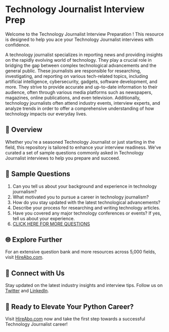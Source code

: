 # Technology Journalist Interview Prep

Welcome to the Technology Journalist Interview Preparation ! This resource is designed to help you ace your Technology Journalist interviews with confidence.

A technology journalist specializes in reporting news and providing insights on the rapidly evolving world of technology. They play a crucial role in bridging the gap between complex technological advancements and the general public. These journalists are responsible for researching, investigating, and reporting on various tech-related topics, including artificial intelligence, cybersecurity, gadgets, software development, and more. They strive to provide accurate and up-to-date information to their audience, often through various media platforms such as newspapers, magazines, online publications, and even television. Additionally, technology journalists often attend industry events, interview experts, and analyze trends in order to offer a comprehensive understanding of how technology impacts our everyday lives.

## 🚀 Overview

Whether you're a seasoned Technology Journalist or just starting in the field, this repository is tailored to enhance your interview readiness. We've curated a set of sample questions commonly asked in Technology Journalist interviews to help you prepare and succeed.

## 📝 Sample Questions

1. Can you tell us about your background and experience in technology journalism?
2. What motivated you to pursue a career in technology journalism?
3. How do you stay updated with the latest technological advancements?
4. Describe your process for researching and writing technology articles.
5. Have you covered any major technology conferences or events? If yes, tell us about your experience.
6. [CLICK HERE FOR MORE QUESTIONS](https://hireabo.com/job/8_0_28/Technology%20Journalist)

## 🌐 Explore Further

For an extensive question bank and more resources across 5,000 fields, visit [HireAbo.com](https://www.hireabo.com).

## 📱 Connect with Us

Stay updated on the latest industry insights and interview tips. Follow us on [Twitter](https://twitter.com/hireabo) and [LinkedIn](https://www.linkedin.com/in/hire-abo-3609972a8/).

## 🚀 Ready to Elevate Your Python Career?

Visit [HireAbo.com](https://www.hireabo.com) now and take the first step towards a successful Technology Journalist career!